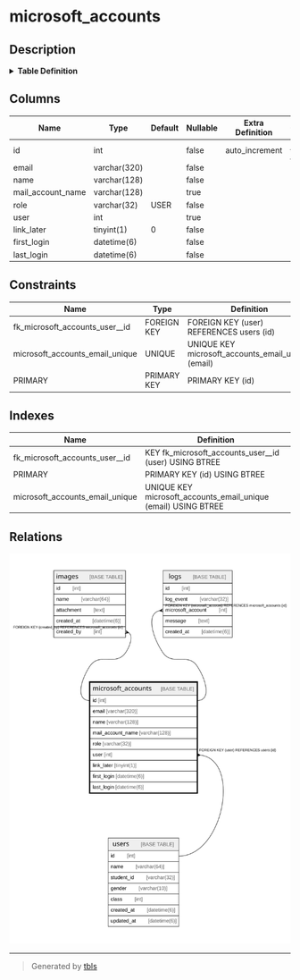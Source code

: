 # microsoft_accounts

## Description

<details>
<summary><strong>Table Definition</strong></summary>

```sql
CREATE TABLE `microsoft_accounts` (
  `id` int NOT NULL AUTO_INCREMENT,
  `email` varchar(320) NOT NULL,
  `name` varchar(128) NOT NULL,
  `mail_account_name` varchar(128) DEFAULT NULL,
  `role` varchar(32) NOT NULL DEFAULT 'USER',
  `user` int DEFAULT NULL,
  `link_later` tinyint(1) NOT NULL DEFAULT '0',
  `first_login` datetime(6) NOT NULL,
  `last_login` datetime(6) NOT NULL,
  PRIMARY KEY (`id`),
  UNIQUE KEY `microsoft_accounts_email_unique` (`email`),
  KEY `fk_microsoft_accounts_user__id` (`user`),
  CONSTRAINT `fk_microsoft_accounts_user__id` FOREIGN KEY (`user`) REFERENCES `users` (`id`) ON DELETE SET NULL ON UPDATE RESTRICT
) ENGINE=InnoDB DEFAULT CHARSET=utf8mb4 COLLATE=utf8mb4_0900_ai_ci
```

</details>

## Columns

| Name | Type | Default | Nullable | Extra Definition | Children | Parents | Comment |
| ---- | ---- | ------- | -------- | ---------------- | -------- | ------- | ------- |
| id | int |  | false | auto_increment | [images](images.md) [logs](logs.md) |  |  |
| email | varchar(320) |  | false |  |  |  |  |
| name | varchar(128) |  | false |  |  |  |  |
| mail_account_name | varchar(128) |  | true |  |  |  |  |
| role | varchar(32) | USER | false |  |  |  |  |
| user | int |  | true |  |  | [users](users.md) |  |
| link_later | tinyint(1) | 0 | false |  |  |  |  |
| first_login | datetime(6) |  | false |  |  |  |  |
| last_login | datetime(6) |  | false |  |  |  |  |

## Constraints

| Name | Type | Definition |
| ---- | ---- | ---------- |
| fk_microsoft_accounts_user__id | FOREIGN KEY | FOREIGN KEY (user) REFERENCES users (id) |
| microsoft_accounts_email_unique | UNIQUE | UNIQUE KEY microsoft_accounts_email_unique (email) |
| PRIMARY | PRIMARY KEY | PRIMARY KEY (id) |

## Indexes

| Name | Definition |
| ---- | ---------- |
| fk_microsoft_accounts_user__id | KEY fk_microsoft_accounts_user__id (user) USING BTREE |
| PRIMARY | PRIMARY KEY (id) USING BTREE |
| microsoft_accounts_email_unique | UNIQUE KEY microsoft_accounts_email_unique (email) USING BTREE |

## Relations

![er](microsoft_accounts.svg)

---

> Generated by [tbls](https://github.com/k1LoW/tbls)
